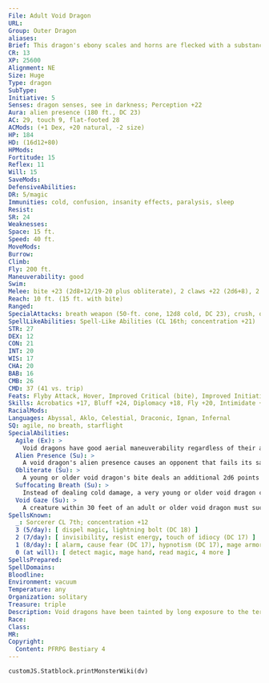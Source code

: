 ```yaml
---
File: Adult Void Dragon
URL: 
Group: Outer Dragon
aliases: 
Brief: This dragon's ebony scales and horns are flecked with a substance that glows an eerie green. The folds of its wings reflect a starry sky.
CR: 13
XP: 25600
Alignment: NE
Size: Huge
Type: dragon
SubType: 
Initiative: 5
Senses: dragon senses, see in darkness; Perception +22
Aura: alien presence (180 ft., DC 23)
AC: 29, touch 9, flat-footed 28
ACMods: (+1 Dex, +20 natural, -2 size)
HP: 184
HD: (16d12+80)
HPMods: 
Fortitude: 15
Reflex: 11
Will: 15
SaveMods: 
DefensiveAbilities: 
DR: 5/magic
Immunities: cold, confusion, insanity effects, paralysis, sleep
Resist: 
SR: 24
Weaknesses: 
Space: 15 ft.
Speed: 40 ft.
MoveMods: 
Burrow: 
Climb: 
Fly: 200 ft.
Maneuverability: good
Swim: 
Melee: bite +23 (2d8+12/19-20 plus obliterate), 2 claws +22 (2d6+8), 2 wings +20 (1d8+4), tail slap +20 (2d6+12)
Reach: 10 ft. (15 ft. with bite)
Ranged: 
SpecialAttacks: breath weapon (50-ft. cone, 12d8 cold, DC 23), crush, obliterate (DC 23), suffocating breath (DC 23), void gaze (DC 23)
SpellLikeAbilities: Spell-Like Abilities (CL 16th; concentration +21)  At Will-blur, ray of enfeeblement (DC 16), ray of exhaustion (DC 18)
STR: 27
DEX: 12
CON: 21
INT: 20
WIS: 17
CHA: 20
BAB: 16
CMB: 26
CMD: 37 (41 vs. trip)
Feats: Flyby Attack, Hover, Improved Critical (bite), Improved Initiative, Iron Will, Multiattack, Weapon Focus (bite), Wingover
Skills: Acrobatics +17, Bluff +24, Diplomacy +18, Fly +20, Intimidate +22, Knowledge (arcana) +24, Knowledge (planes) +24, Perception +22, Sense Motive +22, Spellcraft +20, Stealth +12, Survival +14, Use Magic Device +16
RacialMods: 
Languages: Abyssal, Aklo, Celestial, Draconic, Ignan, Infernal
SQ: agile, no breath, starflight
SpecialAbilities:
  Agile (Ex): >
    Void dragons have good aerial maneuverability regardless of their age or size.
  Alien Presence (Su): >
    A void dragon's alien presence causes an opponent that fails its save to be overcome with dizziness, becoming sickened (or nauseated if the target has 4 or fewer Hit Dice) for 5d6 rounds.
  Obliterate (Su): >
    A young or older void dragon's bite deals an additional 2d6 points of negative energy damage. A creature reduced to 0 or fewer hit points by this attack must succeed at a Fortitude save or be immediately slain and reduced to ashes (as the disintegrate spell). The save DC is Constitution-based.
  Suffocating Breath (Su): >
    Instead of dealing cold damage, a very young or older void dragon can breathe a cone-shaped suffocation effect. An air-dependent creature that fails its Fortitude save suffocates (Pathfinder RPG Core Rulebook 445) for a number of rounds equal to the dragon's age category. The save DC is Constitution-based.
  Void Gaze (Su): >
    A creature within 30 feet of an adult or older void dragon must succeed at a Will save or become confused for 1d6 rounds. This gaze attack is a mind-affecting effect. The save DC is Charisma-based.
SpellsKnown:
  _: Sorcerer CL 7th; concentration +12
  3 (5/day): [ dispel magic, lightning bolt (DC 18) ]
  2 (7/day): [ invisibility, resist energy, touch of idiocy (DC 17) ]
  1 (8/day): [ alarm, cause fear (DC 17), hypnotism (DC 17), mage armor, obscuring mist ]
  0 (at will): [ detect magic, mage hand, read magic, 4 more ]
SpellsPrepared: 
SpellDomains: 
Bloodline: 
Environment: vacuum
Temperature: any
Organization: solitary
Treasure: triple
Description: Void dragons have been tainted by long exposure to the terrible alien entities that dwell in deep space. Though some continue to struggle against the inevitable tide of annihilation, many have embraced the encroaching void and exist only to feed and destroy.
Race: 
Class: 
MR: 
Copyright:
  Content: PFRPG Bestiary 4
---
```

```dataviewjs
customJS.Statblock.printMonsterWiki(dv)
```
